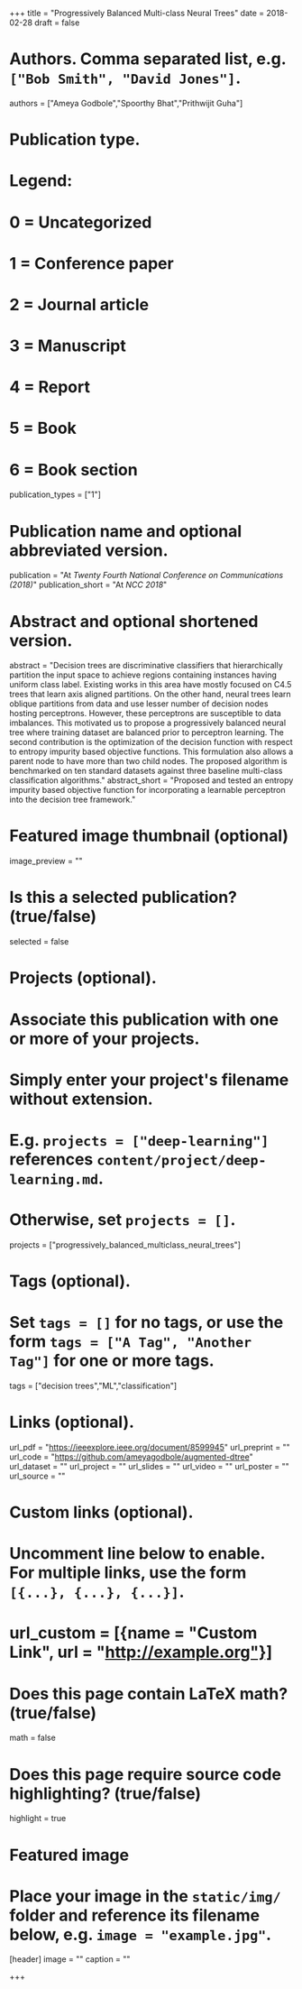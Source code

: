 +++
title = "Progressively Balanced Multi-class Neural Trees"
date = 2018-02-28
draft = false

# Authors. Comma separated list, e.g. `["Bob Smith", "David Jones"]`.
authors = ["Ameya Godbole","Spoorthy Bhat","Prithwijit Guha"]

# Publication type.
# Legend:
# 0 = Uncategorized
# 1 = Conference paper
# 2 = Journal article
# 3 = Manuscript
# 4 = Report
# 5 = Book
# 6 = Book section
publication_types = ["1"]

# Publication name and optional abbreviated version.
publication = "At *Twenty Fourth National Conference on Communications (2018)*"
publication_short = "At *NCC 2018*"

# Abstract and optional shortened version.
abstract = "Decision trees are discriminative classifiers that hierarchically partition the input space to achieve regions containing instances having uniform class label. Existing works in this area have mostly focused on C4.5 trees that learn axis aligned partitions. On the other hand, neural trees learn oblique partitions from data and use lesser number of decision nodes hosting perceptrons. However, these perceptrons are susceptible to data imbalances. This motivated us to propose a progressively balanced neural tree where training dataset are balanced prior to perceptron learning. The second contribution is the optimization of the decision function with respect to entropy impurity based objective functions. This formulation also allows a parent node to have more than two child nodes. The proposed algorithm is benchmarked on ten standard datasets against three baseline multi-class classification algorithms."
abstract_short = "Proposed and tested an entropy impurity based objective function for incorporating a learnable perceptron into the decision tree framework."

# Featured image thumbnail (optional)
image_preview = ""

# Is this a selected publication? (true/false)
selected = false

# Projects (optional).
#   Associate this publication with one or more of your projects.
#   Simply enter your project's filename without extension.
#   E.g. `projects = ["deep-learning"]` references `content/project/deep-learning.md`.
#   Otherwise, set `projects = []`.
projects = ["progressively_balanced_multiclass_neural_trees"]

# Tags (optional).
#   Set `tags = []` for no tags, or use the form `tags = ["A Tag", "Another Tag"]` for one or more tags.
tags = ["decision trees","ML","classification"]

# Links (optional).
url_pdf = "https://ieeexplore.ieee.org/document/8599945"
url_preprint = ""
url_code = "https://github.com/ameyagodbole/augmented-dtree"
url_dataset = ""
url_project = ""
url_slides = ""
url_video = ""
url_poster = ""
url_source = ""

# Custom links (optional).
#   Uncomment line below to enable. For multiple links, use the form `[{...}, {...}, {...}]`.
# url_custom = [{name = "Custom Link", url = "http://example.org"}]

# Does this page contain LaTeX math? (true/false)
math = false

# Does this page require source code highlighting? (true/false)
highlight = true

# Featured image
# Place your image in the `static/img/` folder and reference its filename below, e.g. `image = "example.jpg"`.
[header]
image = ""
caption = ""

+++
